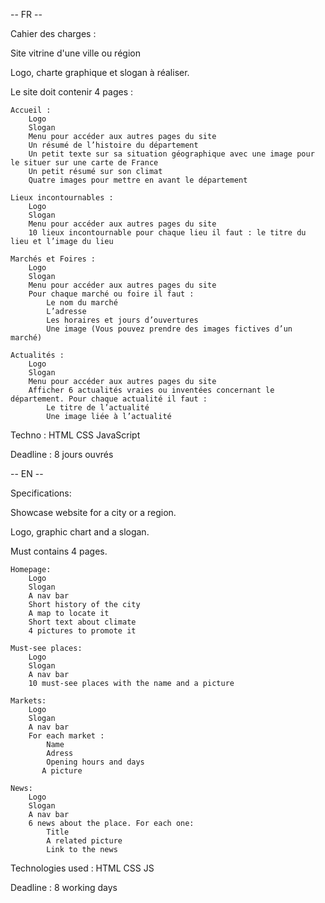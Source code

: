 -- FR --

Cahier des charges :

Site vitrine d'une ville ou région

Logo, charte graphique et slogan à réaliser.

Le site doit contenir 4 pages : 

    Accueil : 
        Logo
        Slogan
        Menu pour accéder aux autres pages du site
        Un résumé de l’histoire du département
        Un petit texte sur sa situation géographique avec une image pour le situer sur une carte de France
        Un petit résumé sur son climat
        Quatre images pour mettre en avant le département

    Lieux incontournables :
        Logo
        Slogan
        Menu pour accéder aux autres pages du site
        10 lieux incontournable pour chaque lieu il faut : le titre du lieu et l’image du lieu

    Marchés et Foires :
        Logo
        Slogan
        Menu pour accéder aux autres pages du site
        Pour chaque marché ou foire il faut :
            Le nom du marché
            L’adresse
            Les horaires et jours d’ouvertures
            Une image (Vous pouvez prendre des images fictives d’un marché)

    Actualités :
        Logo
        Slogan
        Menu pour accéder aux autres pages du site
        Afficher 6 actualités vraies ou inventées concernant le département. Pour chaque actualité il faut :
            Le titre de l’actualité
            Une image liée à l’actualité


Techno : HTML CSS JavaScript

Deadline : 8 jours ouvrés

-- EN --

Specifications:

Showcase website for a city or a region.

Logo, graphic chart and a slogan.

Must contains 4 pages.

    Homepage: 
        Logo
        Slogan
        A nav bar
        Short history of the city
        A map to locate it
        Short text about climate
        4 pictures to promote it

    Must-see places:
        Logo
        Slogan
        A nav bar
        10 must-see places with the name and a picture

    Markets:
        Logo
        Slogan
        A nav bar
        For each market :
            Name
            Adress
            Opening hours and days
           A picture

    News:
        Logo
        Slogan
        A nav bar
        6 news about the place. For each one:
            Title
            A related picture
            Link to the news
            
     
Technologies used : HTML CSS JS

Deadline : 8 working days

